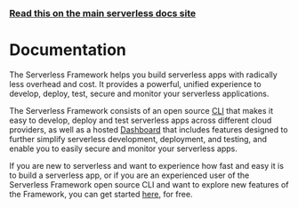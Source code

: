 <!--
title: Serverless Framework Documentation
menuText: Docs
layout: Doc
menuItems:
  - {menuText: "Get Started", path: /framework/docs/getting-started/}
  - {menuText: "Dashboard Reference", path: /framework/docs/dashboard/}
  - {menuText: "- Insights", path: /framework/docs/dashboard/insights/}
  - {menuText: "- Notifications", path: /framework/docs/dashboard/notifications/}
  - {menuText: "- Output Variables", path: /framework/docs/dashboard/output-variables/}
  - {menuText: "- Secrets", path: /framework/docs/dashboard/secrets/}
  - {menuText: "- Safeguards", path: /framework/docs/dashboard/safeguards/}
  - {menuText: "- Access Roles", path: /framework/docs/dashboard/access-roles/}
  - {menuText: "- Profiles", path: /framework/docs/dashboard/profiles/}
  - {menuText: "- Pipelines", path: /framework/docs/dashboard/pipelines/}
  - {menuText: "Provider CLI References", path: /framework/docs/providers}
  - {menuText: "- AWS", path: /framework/docs/providers/aws/}
  - {menuText: "- Azure", path: /framework/docs/providers/azure/}
  - {menuText: "- fn", path: /framework/docs/providers/fn/}
  - {menuText: "- Google", path: /framework/docs/providers/google/}
  - {menuText: "- OpenWhisk", path: /framework/docs/providers/openwhisk/}
  - {menuText: "- Kubeless" , path: /framework/docs/providers/kubeless/}
  - {menuText: "- Spotinst" , path: /framework/docs/providers/spotinst/}
  - {menuText: "- Cloudflare" , path: /framework/docs/providers/cloudflare/}
  - {menuText: "- Alibaba Cloud" , path: /framework/docs/providers/aliyun/}
  - {menuText: "Examples", path: https://serverless.com/examples/}
  - {menuText: "Tutorials", path: https://serverless.com/blog/category/guides-and-tutorials/}
-->

<!-- DOCS-SITE-LINK:START automatically generated  -->

### [Read this on the main serverless docs site](https://www.serverless.com/framework/docs/)

<!-- DOCS-SITE-LINK:END -->

# Documentation

The Serverless Framework helps you build serverless apps with radically less overhead and cost. It provides a powerful, unified experience to develop, deploy, test, secure and monitor your serverless applications.

The Serverless Framework consists of an open source [CLI](./providers/) that makes it easy to develop, deploy and test serverless apps across different cloud providers, as well as a hosted [Dashboard](./dashboard/) that includes features designed to further simplify serverless development, deployment, and testing, and enable you to easily secure and monitor your serverless apps.

If you are new to serverless and want to experience how fast and easy it is to build a serverless app, or if you are an experienced user of the Serverless Framework open source CLI and want to explore new features of the Framework, you can get started [here](./getting-started.md), for free.
